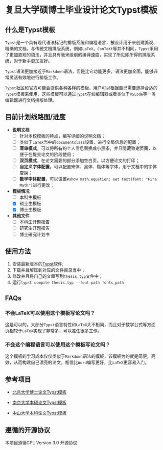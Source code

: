 # 复旦大学硕博士毕业设计论文Typst模板
## 什么是Typst模板
`Typst`是一个具有现代语法标记的排版系统和编程语言，被设计用于来创建美观、精确的文档。与传统文档排版系统，例如`LaTeX`，`ConTeXt`等并不相同，`Typst`采用了更加直观的语法，并且具有毫米级别的编译速度，实现了所见即所得的排版系统，对于新手更加友好。

`Typst`语法更加接近于`Markdown`语法，但是比它功能更多，语法更加全面，能够非常灵活有效地进行排版工作。

`Typst`社区和官方可能会提供各种各样的模板，用户可以根据自己需要选择合适的`Typst`模板来使用，这些模板可以通过`Typst`在线编辑器或者类似于`VSCode`等一类编辑器进行文档排版处理。
## 目前计划线路图/进度
+ **说明文档**
    - [ ] 针对本校模板的特点，编写详细的说明文档；
    - [ ] 类似于`LaTeX`当中的`documentclass`设置，进行全局信息的配置；
    - [ ] **盲审模式**，可以将所有的个人信息替换成小黑条，并且隐藏致谢页面，以便于在提交论文的阶段使用；
    - [ ] **双页模式**，在论文需要的部分添加空白页，以方便论文的打印；
    - [ ] **自定义字体配置**，可以配置宋体、黑体、楷体等字体，用于文档中的字体变换；
    - [ ] **数学字体配置**，可以设置`#show math.equation: set text(font: "Fira Math")`进行更改；
+ **模板情况**
    - [ ] 本科生模板
    - [x] 硕士生模板
    - [x] 博士生模板
+ **其他文件**
    - [ ] 本科生开题报告
    - [ ] 研究生开题报告
    - [ ] 博士研究计划书
## 使用方法
1. 安装最新版本的[Typst]()软件;
2. 下载并且解压到对应的文件目录当中；
3. 修改并且将自己的文章写到`thesis.typ`文件中；
4. 运行`typst compile thesis.typ --font-path fonts_path`

## FAQs

### 不会LaTeX可以使用这个模板写论文吗？

这是可以的，大部分`Typst`语言特性和`LaTeX`大不相同，而且对于数学公式等方面页相较于`LaTeX`实现了非常多，可以胜任很多工作。

### 不会这个编程语言可以使用这个模板写论文吗？

这个模板的学习成本仅仅类似于`Markdown`语法的模板，该模板为的就是简便，高效，从而构建自己漂亮的论文，相信比`Word`编写更好，比`LaTeX`更容易入门。

## 参考项目

+ [北京大学博士论文Typst模板](https://github.com/pku-typst/pkuthss-typst)

+ [南京大学本硕论文Typst模板](https://github.com/nju-lug/modern-nju-thesis)
+ [中山大学本科论文Typst模板](https://github.com/howardlau1999/sysu-thesis-typst)

## 遵循的开源协议

本项目遵循GPL Version 3.0 开源协议
